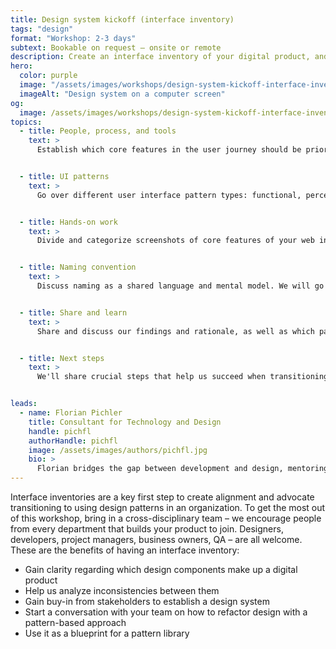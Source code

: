 ```yaml
---
title: Design system kickoff (interface inventory)
tags: "design"
format: "Workshop: 2-3 days"
subtext: Bookable on request – onsite or remote
description: Create an interface inventory of your digital product, and align with your team on how to prioritize refactoring using a design systems methodology.
hero:
  color: purple
  image: "/assets/images/workshops/design-system-kickoff-interface-inventory/design-system-kickoff-interface-inventory-hero.jpg"
  imageAlt: "Design system on a computer screen"
og:
  image: /assets/images/workshops/design-system-kickoff-interface-inventory/og-image.jpg
topics:
  - title: People, process, and tools
    text: >
      Establish which core features in the user journey should be prioritized, clarify ownership and team communication, agree on criteria and a toolset.


  - title: UI patterns
    text: >
      Go over different user interface pattern types: functional, perceptual, platform-specific, domain-specific, persuasive.


  - title: Hands-on work
    text: >
      Divide and categorize screenshots of core features of your web interface by functional categories (e.g. buttons, forms, navigation, typography, lists) and intended use.


  - title: Naming convention
    text: >
      Discuss naming as a shared language and mental model. We will go over naming conventions and practice naming interface components.


  - title: Share and learn
    text: >
      Share and discuss our findings and rationale, as well as which patterns we would keep, merge, and discard.


  - title: Next steps
    text: >
      We'll share crucial steps that help us succeed when transitioning an organization to a design system.


leads:
  - name: Florian Pichler
    title: Consultant for Technology and Design
    handle: pichfl
    authorHandle: pichfl
    image: /assets/images/authors/pichfl.jpg
    bio: >
      Florian bridges the gap between development and design, mentoring clients along the way. He created user experiences and design systems for established brands like Audi, BASF, BMW, and Zurich Insurance.
---
```


Interface inventories are a key first step to create alignment and advocate transitioning to using design patterns in an organization. To get the most out of this workshop, bring in a cross-disciplinary team – we encourage people from every department that builds your product to join. Designers, developers, project managers, business owners, QA – are all welcome. These are the benefits of having an interface inventory:

- Gain clarity regarding which design components make up a digital product
- Help us analyze inconsistencies between them
- Gain buy-in from stakeholders to establish a design system
- Start a conversation with your team on how to refactor design with a pattern-based approach
- Use it as a blueprint for a pattern library

<!--break-->
